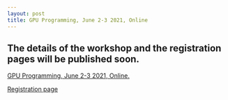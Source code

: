 ```yaml
---
layout: post
title: GPU Programming, June 2-3 2021, Online
---
```

The details of the workshop and the registration pages will be published soon.
---

[GPU Programming, June 2-3 2021, Online.](https://escience-academy.github.io/2021-06-02-gpu/)

[Registration page](https://40hvcky.momice.events/page/868690)
